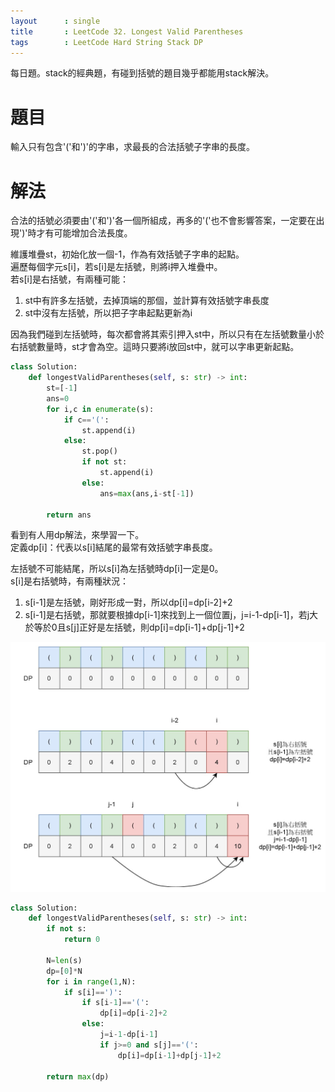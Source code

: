 ```yaml
--- 
layout      : single
title       : LeetCode 32. Longest Valid Parentheses
tags        : LeetCode Hard String Stack DP
---
```

每日題。stack的經典題，有碰到括號的題目幾乎都能用stack解決。

# 題目
輸入只有包含'('和')'的字串，求最長的合法括號子字串的長度。

# 解法
合法的括號必須要由'('和')'各一個所組成，再多的'('也不會影響答案，一定要在出現')'時才有可能增加合法長度。  

維護堆疊st，初始化放一個-1，作為有效括號子字串的起點。  
遍歷每個字元s[i]，若s[i]是左括號，則將i押入堆疊中。  
若s[i]是右括號，有兩種可能：  
1. st中有許多左括號，去掉頂端的那個，並計算有效括號字串長度  
2. st中沒有左括號，所以把子字串起點更新為i  

因為我們碰到左括號時，每次都會將其索引押入st中，所以只有在左括號數量小於右括號數量時，st才會為空。這時只要將i放回st中，就可以字串更新起點。

```python
class Solution:
    def longestValidParentheses(self, s: str) -> int:
        st=[-1]
        ans=0
        for i,c in enumerate(s):
            if c=='(':
                st.append(i)
            else:
                st.pop()
                if not st:
                    st.append(i)
                else:
                    ans=max(ans,i-st[-1])
                    
        return ans
```

看到有人用dp解法，來學習一下。  
定義dp[i]：代表以s[i]結尾的最常有效括號字串長度。  

左括號不可能結尾，所以s[i]為左括號時dp[i]一定是0。  
s[i]是右括號時，有兩種狀況：  
1. s[i-1]是左括號，剛好形成一對，所以dp[i]=dp[i-2]+2  
2. s[i-1]是右括號，那就要根據dp[i-1]來找到上一個位置j，j=i-1-dp[i-1]，若j大於等於0且s[j]正好是左括號，則dp[i]=dp[i-1]+dp[j-1]+2  

![示意圖](/assets/img/32-dp.jpg)


```python
class Solution:
    def longestValidParentheses(self, s: str) -> int:
        if not s:
            return 0
        
        N=len(s)
        dp=[0]*N
        for i in range(1,N):
            if s[i]==')':
                if s[i-1]=='(':
                    dp[i]=dp[i-2]+2
                else:
                    j=i-1-dp[i-1]
                    if j>=0 and s[j]=='(':
                        dp[i]=dp[i-1]+dp[j-1]+2
                        
        return max(dp)
```    
                